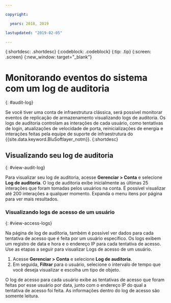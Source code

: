 ```yaml
---

copyright:

  years: 2018, 2019

lastupdated: "2019-02-05"

---
```


{:shortdesc: .shortdesc}
{:codeblock: .codeblock}
{:tip: .tip}
{:screen: .screen}
{:new_window: target="_blank"}


# Monitorando eventos do sistema com um log de auditoria
{: #audit-log}

Se você tiver uma conta de infraestrutura clássica, será possível monitorar eventos de replicação de armazenamento visualizando logs de auditoria. Os logs de auditoria controlam as interações de cada usuário, como tentativas de login, atualizações de velocidade de porta, reinicializações de energia e interações feitas pela equipe de suporte de infraestrutura do {{site.data.keyword.BluSoftlayer_notm}}.
{:shortdesc}


## Visualizando seu log de auditoria
{: #view-audit-log}

Para visualizar seu log de auditoria, acesse **Gerenciar > Conta** e selecione **Log de auditoria**. O log de auditoria exibe inicialmente as últimas 25 interações que foram tomadas pelos usuários na conta. É possível visualizar até 200 interações a qualquer momento. Expanda o menu itens por página para ver mais resultados. 

### Visualizando logs de acesso de um usuário
{: #view-access-logs}

Na página de log de auditoria, também é possível ver dados para cada tentativa de acesso que é feita por um usuário específico. Os logs exibem um registro de data e hora e o endereço IP para cada tentativa de acesso. Use as etapas a seguir para visualizar Logs de acesso de um usuário.

1. Acesse **Gerenciar > Conta** e selecione **Log de auditoria**. 
2. Em seguida, **Filtrar** para o usuário, selecione o intervalo de tempo que você deseja visualizar e escolha um tipo de objeto.  

O log de acesso para cada usuário exibe as tentativas de acesso que foram feitas por esse usuário por data, junto com o endereço IP do qual a tentativa de acesso foi feita. As informações dentro do log de acesso são somente leitura. 
